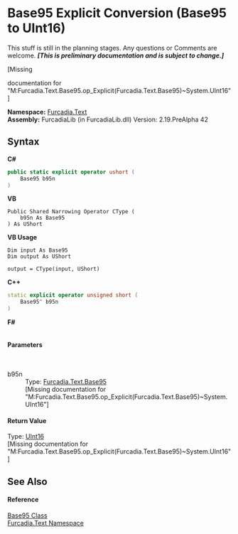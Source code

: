 # Base95&nbsp;Explicit Conversion (Base95 to UInt16)
This stuff is still in the planning stages. Any questions or Comments are welcome. _**\[This is preliminary documentation and is subject to change.\]**_

\[Missing <summary> documentation for "M:Furcadia.Text.Base95.op_Explicit(Furcadia.Text.Base95)~System.UInt16"\]

**Namespace:**&nbsp;<a href="N_Furcadia_Text">Furcadia.Text</a><br />**Assembly:**&nbsp;FurcadiaLib (in FurcadiaLib.dll) Version: 2.19.PreAlpha 42

## Syntax

**C#**<br />
``` C#
public static explicit operator ushort (
	Base95 b95n
)
```

**VB**<br />
``` VB
Public Shared Narrowing Operator CType ( 
	b95n As Base95
) As UShort
```

**VB Usage**<br />
``` VB Usage
Dim input As Base95
Dim output As UShort

output = CType(input, UShort)
```

**C++**<br />
``` C++
static explicit operator unsigned short (
	Base95^ b95n
)
```

**F#**<br />
``` F#

```


#### Parameters
&nbsp;<dl><dt>b95n</dt><dd>Type: <a href="T_Furcadia_Text_Base95">Furcadia.Text.Base95</a><br />\[Missing <param name="b95n"/> documentation for "M:Furcadia.Text.Base95.op_Explicit(Furcadia.Text.Base95)~System.UInt16"\]</dd></dl>

#### Return Value
Type: <a href="http://msdn2.microsoft.com/en-us/library/s6eyk10z" target="_blank">UInt16</a><br />\[Missing <returns> documentation for "M:Furcadia.Text.Base95.op_Explicit(Furcadia.Text.Base95)~System.UInt16"\]

## See Also


#### Reference
<a href="T_Furcadia_Text_Base95">Base95 Class</a><br /><a href="N_Furcadia_Text">Furcadia.Text Namespace</a><br />